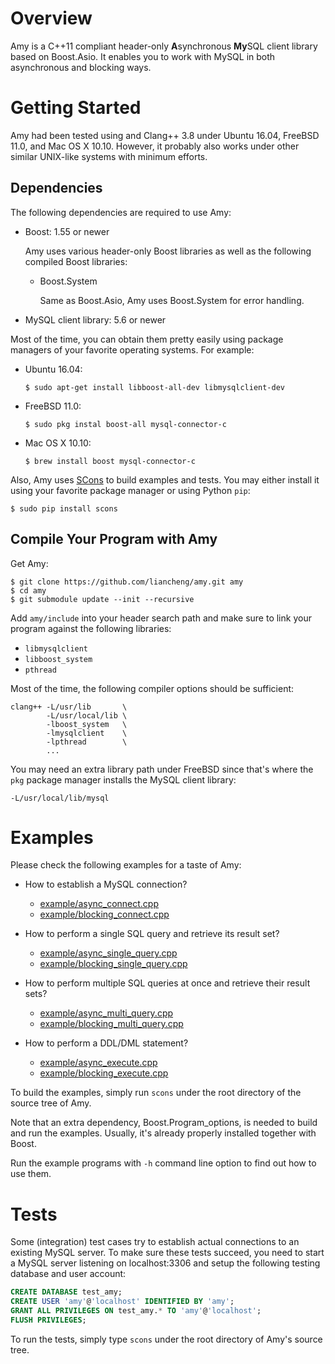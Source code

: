 # Overview

Amy is a C++11 compliant header-only **A**synchronous **My**SQL client library based on Boost.Asio. It enables you to work with MySQL in both asynchronous and blocking ways.

# Getting Started

Amy had been tested using and Clang++ 3.8 under Ubuntu 16.04, FreeBSD 11.0, and Mac OS X 10.10. However, it probably also works under other similar UNIX-like systems with minimum efforts.

## Dependencies

The following dependencies are required to use Amy:

- Boost: 1.55 or newer

  Amy uses various header-only Boost libraries as well as the following compiled Boost libraries:

  - Boost.System

    Same as Boost.Asio, Amy uses Boost.System for error handling.

- MySQL client library: 5.6 or newer

Most of the time, you can obtain them pretty easily using package managers of your favorite operating systems. For example:

- Ubuntu 16.04:

  ```
  $ sudo apt-get install libboost-all-dev libmysqlclient-dev
  ```

- FreeBSD 11.0:

  ```
  $ sudo pkg instal boost-all mysql-connector-c
  ```

- Mac OS X 10.10:

  ```
  $ brew install boost mysql-connector-c
  ```

Also, Amy uses [SCons](http://scons.org/) to build examples and tests. You may either install it using your favorite package manager or using Python `pip`:

```
$ sudo pip install scons
```

## Compile Your Program with Amy

Get Amy:

```
$ git clone https://github.com/liancheng/amy.git amy
$ cd amy
$ git submodule update --init --recursive
```

Add `amy/include` into your header search path and make sure to link your program against the following libraries:

- `libmysqlclient`
- `libboost_system`
- `pthread`

Most of the time, the following compiler options should be sufficient:

```
clang++ -L/usr/lib       \
        -L/usr/local/lib \
        -lboost_system   \
        -lmysqlclient    \
        -lpthread        \
        ...
```

You may need an extra library path under FreeBSD since that's where the `pkg` package manager installs the MySQL client library:

```
-L/usr/local/lib/mysql
```

# Examples

Please check the following examples for a taste of Amy:

- How to establish a MySQL connection?

  - [example/async_connect.cpp](example/async_connect.cpp)
  - [example/blocking_connect.cpp](example/blocking_connect.cpp)

- How to perform a single SQL query and retrieve its result set?

  - [example/async_single_query.cpp](example/async_single_query.cpp)
  - [example/blocking_single_query.cpp](example/blocking_single_query.cpp)

- How to perform multiple SQL queries at once and retrieve their result sets?

  - [example/async_multi_query.cpp](example/async_multi_query.cpp)
  - [example/blocking_multi_query.cpp](example/blocking_multi_query.cpp)

- How to perform a DDL/DML statement?

  - [example/async_execute.cpp](example/async_execute.cpp)
  - [example/blocking_execute.cpp](example/blocking_execute.cpp)

To build the examples, simply run `scons` under the root directory of the source tree of Amy.

Note that an extra dependency, Boost.Program_options, is needed to build and run the examples. Usually, it's already properly installed together with Boost.

Run the example programs with `-h` command line option to find out how to use them.

# Tests

Some (integration) test cases try to establish actual connections to an existing MySQL server. To make sure these tests succeed, you need to start a MySQL server listening on localhost:3306 and setup the following testing database and user account:

```sql
CREATE DATABASE test_amy;
CREATE USER 'amy'@'localhost' IDENTIFIED BY 'amy';
GRANT ALL PRIVILEGES ON test_amy.* TO 'amy'@'localhost';
FLUSH PRIVILEGES;
```

To run the tests, simply type `scons` under the root directory of Amy's source tree.
